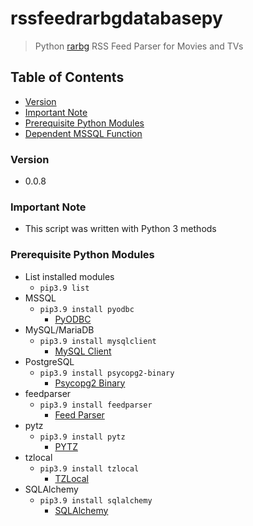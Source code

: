 # rssfeedrarbgdatabasepy
> Python [rarbg](https://rarbg.to/torrents.php) RSS Feed Parser for Movies and TVs

## Table of Contents
* [Version](#version)
* [Important Note](#important-note)
* [Prerequisite Python Modules](#prerequisite-python-modules)
* [Dependent MSSQL Function](#dependent-mssql-function)

### Version
* 0.0.8

### **Important Note**
* This script was written with Python 3 methods

### Prerequisite Python Modules
* List installed modules
  * `pip3.9 list`
* MSSQL
  * `pip3.9 install pyodbc`
    * [PyODBC](https://pypi.org/project/pyodbc/)
* MySQL/MariaDB
  * `pip3.9 install mysqlclient`
    * [MySQL Client](https://pypi.org/project/mysqlclient/)
* PostgreSQL
  * `pip3.9 install psycopg2-binary`
    * [Psycopg2 Binary](https://pypi.org/project/psycopg2/)
* feedparser
  * `pip3.9 install feedparser`
    * [Feed Parser](https://pypi.org/project/feedparser/)
* pytz
  * `pip3.9 install pytz`
    * [PYTZ](https://pypi.org/project/pytz/)
* tzlocal
  * `pip3.9 install tzlocal`
    * [TZLocal](https://pypi.org/project/tzlocal/)
* SQLAlchemy
  * `pip3.9 install sqlalchemy`
    * [SQLAlchemy](https://pypi.org/project/SQLAlchemy/)
